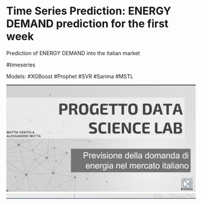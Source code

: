 # Time Series Prediction: ENERGY DEMAND prediction for the first week

Prediction of ENERGY DEMAND into the italian market

#timeseries

Models:
#XGBoost
#Prophet
#SVR
#Sarima
#MSTL


![This is an image](https://github.com/mattiaventola/DataScienceLab/blob/main/screendslab.jpg)
